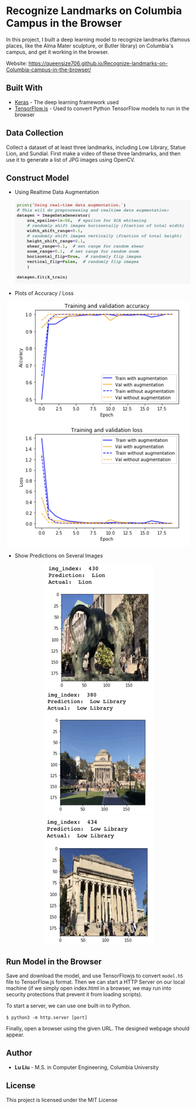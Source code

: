 # Recognize Landmarks on Columbia Campus in the Browser


In this project, I built a deep learning model to recognize landmarks (famous places, like the Alma Mater sculpture, or Butler library) on Columbia's campus, and get it working in the browser.

Website: https://queensize706.github.io/Recognize-landmarks-on-Columbia-campus-in-the-browser/

## Built With

* [Keras](https://keras.io/) - The deep learning framework used
* [TensorFlow.js](https://www.tensorflow.org/js) - Used to convert Python TensorFlow models to run in the browser


## Data Collection
Collect a dataset of at least three landmarks, including Low Library, Statue Lion, and Sundial. First make a video of these three landmarks, and then use it to generate a list of JPG images using OpenCV.



## Construct Model
- Using Realtime Data Augmentation

  <p align="center">
    <img src="assets/img/Augmentation.png" width="600"/>
  </p>

- Plots of Accuracy / Loss

<p align="center">
  <img src="assets/img/Train&Validation.png" width="500"/>
</p>

- Show Predictions on Several Images

<p align="center">
  <img src="assets/img/test1.png" width="300"/>
  <img src="assets/img/test2.png" width="300"/>
  <img src="assets/img/test3.png" width="300"/>
</p>

## Run Model in the Browser
Save and download the model, and use TensorFlowjs to convert `model.h5` file to TensorFlow.js format. Then we can start a HTTP Server on our local machine (if we simply open index.html in a browser, we may run into security protections that prevent it from loading scripts).

To start a server, we can use one built-in to Python.

`$ python3 -m http.server [port]`

Finally, open a browser using the given URL. The designed webpage should appear.



## Author

* **Lu Liu** - M.S. in Computer Engineering, Columbia University


## License

This project is licensed under the MIT License

